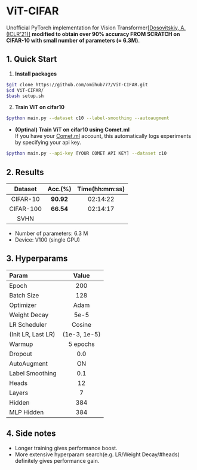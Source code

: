 # ViT-CIFAR

Unofficial PyTorch implementation for Vision Transformer[[Dosovitskiy, A.(ICLR'21)]](https://openreview.net/forum?id=YicbFdNTTy) **modified to obtain over 90% accuracy FROM SCRATCH on CIFAR-10 with small number of parameters (= 6.3M)**.

## 1. Quick Start

1. **Install packages**
```sh
$git clone https://github.com/omihub777/ViT-CIFAR.git
$cd ViT-CIFAR/
$bash setup.sh
```

2. **Train ViT on cifar10**

```sh
$python main.py --dataset c10 --label-smoothing --autoaugment
```

* **(Optinal) Train ViT on cifar10 using Comet.ml**  
If you have your [Comet.ml](https://www.comet.ml/) account, this automatically logs experiments by specifying your api key.

```sh
$python main.py --api-key [YOUR COMET API KEY] --dataset c10
```



## 2. Results

|Dataset|Acc.(%)|Time(hh:mm:ss)|
|:--:|:--:|:--:|
|CIFAR-10|**90.92**|02:14:22|
|CIFAR-100|**66.54**|02:14:17|
|SVHN|||

* Number of parameters: 6.3 M
* Device: V100 (single GPU)

## 3. Hyperparams

|Param|Value|
|:--|:--:|
|Epoch|200|
|Batch Size|128|
|Optimizer|Adam|
|Weight Decay|5e-5|
|LR Scheduler|Cosine|
|(Init LR, Last LR)|(1e-3, 1e-5)|
|Warmup|5 epochs|
|Dropout|0.0|
|AutoAugment|ON|
|Label Smoothing|0.1|
|Heads|12|
|Layers|7|
|Hidden|384|
|MLP Hidden|384|

## 4. Side notes
* Longer training gives performance boost.
* More extensive hyperparam search(e.g. LR/Weight Decay/#heads) definitely gives performance gain.